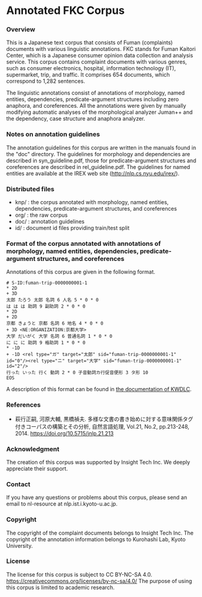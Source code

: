 # Annotated FKC Corpus #

### Overview ###
This is a Japanese text corpus that consists of Fuman (complaints) documents with various linguistic annotations. FKC stands for Fuman Kaitori Center, which is a Japanese consumer opinion data collection and analysis service. This corpus contains complaint documents with various genres, such as consumer electronics, hospital, information technology (IT), supermarket, trip, and traffic. It comprises 654 documents, which correspond to 1,282 sentences.

The linguistic annotations consist of annotations of morphology, named entities, dependencies, predicate-argument structures including zero anaphora, and coreferences. All the annotations were given by manually modifying automatic analyses of the morphological analyzer Juman++ and the dependency, case structure and anaphora analyzer.


### Notes on annotation guidelines ###
The annotation guidelines for this corpus are written in the manuals found in the "doc" directory. The guidelines for morphology and dependencies are described in syn_guideline.pdf, those for predicate-argument structures and coreferences are described in rel_guideline.pdf. The guidelines for named entities are available at the IREX web site (http://nlp.cs.nyu.edu/irex/).


### Distributed files ###
* knp/ : the corpus annotated with morphology, named entities, dependencies, predicate-argument structures, and coreferences
* org/ : the raw corpus
* doc/ : annotation guidelines
* id/ : document id files providing train/test split


### Format of the corpus annotated with annotations of morphology, named entities, dependencies, predicate-argument structures, and coreferences ###

Annotations of this corpus are given in the following format.

```
# S-ID:fuman-trip-0000000001-1
* 2D
+ 3D
太郎 たろう 太郎 名詞 6 人名 5 * 0 * 0
は は は 助詞 9 副助詞 2 * 0 * 0
* 2D
+ 2D
京都 きょうと 京都 名詞 6 地名 4 * 0 * 0
+ 3D <NE:ORGANIZATION:京都大学>
大学 だいがく 大学 名詞 6 普通名詞 1 * 0 * 0
に に に 助詞 9 格助詞 1 * 0 * 0
* -1D
+ -1D <rel type="ガ" target="太郎" sid="fuman-trip-0000000001-1" id="0"/><rel type="ニ" target="大学" sid="fuman-trip-0000000001-1" id="2"/>
行った いった 行く 動詞 2 * 0 子音動詞カ行促音便形 3 タ形 10
EOS
```
A description of this format can be found in [the documentation of KWDLC](https://github.com/ku-nlp/KWDLC#format-of-the-corpus-annotated-with-annotations-of-morphology-named-entities-dependencies-predicate-argument-structures-and-coreferences).


### References ###
* 萩行正嗣, 河原大輔, 黒橋禎夫. 多様な文書の書き始めに対する意味関係タグ付きコーパスの構築とその分析, 自然言語処理, Vol.21, No.2, pp.213-248, 2014.
https://doi.org/10.5715/jnlp.21.213


### Acknowledgment ###
The creation of this corpus was supported by Insight Tech Inc. We deeply appreciate their support.


### Contact ###
If you have any questions or problems about this corpus, please send an email to nl-resource at nlp.ist.i.kyoto-u.ac.jp.


### Copyright ###
The copyright of the complaint documents belongs to Insight Tech Inc.
The copyright of the annotation information belongs to Kurohashi Lab, Kyoto University.


### License ###
The license for this corpus is subject to CC BY-NC-SA 4.0.
https://creativecommons.org/licenses/by-nc-sa/4.0/
The purpose of using this corpus is limited to academic research. 